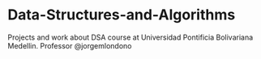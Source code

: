 # Data-Structures-and-Algorithms
Projects and work about DSA course at Universidad Pontificia Bolivariana Medellin. Professor @jorgemlondono
